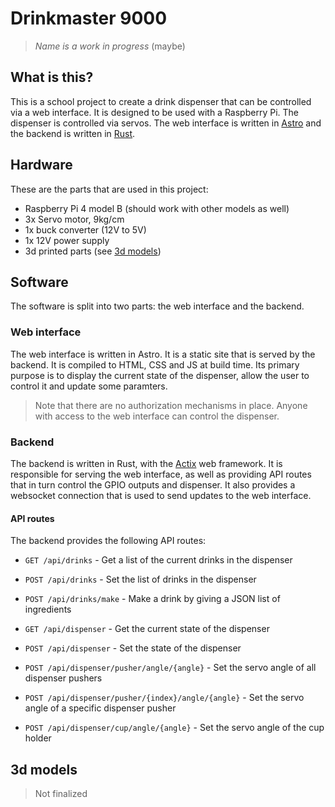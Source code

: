 # Drinkmaster 9000

> _Name is a work in progress_ (maybe)

## What is this?

This is a school project to create a drink dispenser that can be controlled via a web interface. It is designed to be used with a Raspberry Pi. The dispenser is controlled via servos. The web interface is written in [Astro](https://astro.build/) and the backend is written in [Rust](https://www.rust-lang.org/).

## Hardware
These are the parts that are used in this project:

- Raspberry Pi 4 model B (should work with other models as well)
- 3x Servo motor, 9kg/cm
- 1x buck converter (12V to 5V)
- 1x 12V power supply
- 3d printed parts (see [3d models](#3d-models))

## Software
The software is split into two parts: the web interface and the backend.

### Web interface

The web interface is written in Astro. It is a static site that is served by the backend. It is compiled to HTML, CSS and JS at build time. Its primary purpose is to display the current state of the dispenser, allow the user to control it and update some paramters.

> Note that there are no authorization mechanisms in place. Anyone with access to the web interface can control the dispenser.

### Backend

The backend is written in Rust, with the [Actix](https://actix.rs/) web framework. It is responsible for serving the web interface, as well as providing API routes that in turn control the GPIO outputs and dispenser. It also provides a websocket connection that is used to send updates to the web interface.

#### API routes
The backend provides the following API routes:

- `GET /api/drinks` - Get a list of the current drinks in the dispenser
- `POST /api/drinks` - Set the list of drinks in the dispenser
- `POST /api/drinks/make` - Make a drink by giving a JSON list of ingredients

- `GET /api/dispenser` - Get the current state of the dispenser
- `POST /api/dispenser` - Set the state of the dispenser
- `POST /api/dispenser/pusher/angle/{angle}` - Set the servo angle of all dispenser pushers
- `POST /api/dispenser/pusher/{index}/angle/{angle}` - Set the servo angle of a specific dispenser pusher
- `POST /api/dispenser/cup/angle/{angle}` - Set the servo angle of the cup holder


## 3d models
> Not finalized
